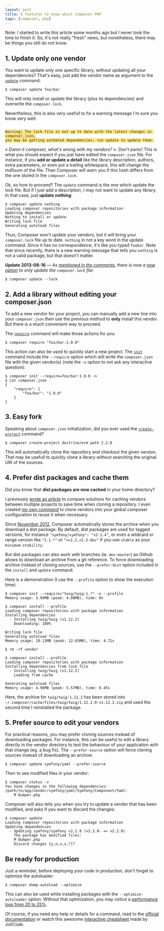 ```yaml
---
layout: post
title: 5 features to know about Composer PHP
tags: [composer, php]
---
```


<p class="lead">
Note: I started to write this article some months ago but I never took the
time to finish it. So, it's not really "fresh" news, but nonetheless, there may
be things you still do not know.
</p>

## 1. Update only one vendor

You want to update only one specific library, without updating all your
dependencies? That's easy, just add the vendor name as argument to the
[`update`](http://getcomposer.org/doc/03-cli.md#update) command:

    $ composer update foo/bar

This will only install or update the library (plus its dependencies) and
overwrite the `composer.lock`.

Nevertheless, this is also very usefull to fix a warning message I'm sure you
know very well:

<code class="pre" style="background:#ffe680;color:#303030">
Warning: The lock file is not up to date with the latest changes in composer.json,
you may be getting outdated dependencies, run update to update them.
</code>

*« Damn it composer, what's wrong with my vendors? »*. Don't panic! This is
what you should expect if you just have edited the `composer.json` file. For
instance, if you **add or update a detail** like the library description,
authors, extra parameters, or even put a trailing whitespace, this will change
the md5sum of the file. Then Composer will warn you if this hash differs from
the one stored in the `composer.lock`.

Ok, so how to proceed? The `update` command is the one which update the lock file.
But if I just add a description, I may not want to update any library.
In that case, just **update nothing**:

    $ composer update nothing
    Loading composer repositories with package information
    Updating dependencies
    Nothing to install or update
    Writing lock file
    Generating autoload files

Thus, Composer won't update your vendors, but it will bring your
`composer.lock` file up to date. `nothing` in not a key word in the update
command. Since it has no correspondence, it's like you typed `foobar`. Note
that since recently, there is a new warning message that tells you `nothing` is
not a valid package, but that doesn't matter.

**Update 2013-08-16** — *As [mentioned in the comments](#comment-1002816789),
there is now a [new option](https://github.com/composer/composer/commit/f6b7f0e29aa89b59d21479946ee28efb270bb551)
to only update the `composer.lock` file:*

    $ composer update --lock

## 2. Add a library without editing your composer.json

To add a new vendor for your project, you can manually add a new line into your
`composer.json` then use the previous method to **only** install this vendor.
But there is a much convenient way to proceed.

The [`require`](http://getcomposer.org/doc/03-cli.md#require) command will make
those actions for you:

    $ composer require "foo/bar:1.0.0"

This action can also be used to quickly start a new project. The
[`init`](http://getcomposer.org/doc/03-cli.md#init) command include the
`--require` option which will write the `composer.json` file with the given
vendor(s) (note the `-n` option to not ask any interactive question):

    $ composer init --require=foo/bar:1.0.0 -n
    $ cat composer.json
    {
        "require": {
            "foo/bar": "1.0.0"
        }
    }

## 3. Easy fork

Speaking about `composer.json` initialization, did you ever used the
[`create-project`](http://getcomposer.org/doc/03-cli.md#create-project)
command?

    $ composer create-project doctrine/orm path 2.2.0

This will automatically clone the repository and checkout the given version.
That may be usefull to quickly clone a library without searching the original
URI of the sources.

## 4. Prefer dist packages and cache them

Did you know that **dist packages are now cached** in your home directory?

I previously [wrote an article](http://moquet.net/blog/proxify-composer-php/)
to compare solutions for caching vendors between multiple projects to save time
when cloning a repository. I even created [my own command][stone] to clone vendors
into your global composer configuration to reuse it when necessary.

Since [November 2012](https://github.com/composer/composer/pull/1282), Composer
automatically stores the archive when you download a dist package. By default,
dist packages are used for tagged versions, for instance `"symfony/symfony":
"v2.1.4"`, or even a wildcard or range version like `"2.1.*"` or
`">=2.2,<2.3-dev"` if you use `stable` as your `minimum-stability`.

But dist packages can also work with branches (ie. `dev-master`) as Github
allows to download an archive from a git reference. To force downloading
archive instead of cloning sources, use the `--prefer-dist` option included in
the `install` and `update` command.

Here is a demonstration (I use the `--profile` option to show the execution
time):

    $ composer init --require="twig/twig:1.*" -n --profile
    Memory usage: 3.94MB (peak: 4.08MB), time: 0s

    $ composer install --profile
    Loading composer repositories with package information
    Installing dependencies
      - Installing twig/twig (v1.12.2)
        Downloading: 100%

    Writing lock file
    Generating autoload files
    Memory usage: 10.13MB (peak: 12.65MB), time: 4.71s

    $ rm -rf vendor

    $ composer install --profile
    Loading composer repositories with package information
    Installing dependencies from lock file
      - Installing twig/twig (v1.12.2)
        Loading from cache

    Generating autoload files
    Memory usage: 4.96MB (peak: 5.57MB), time: 0.45s

Here, the archive for `twig/twig:1.12.2` has been stored into
`~/.composer/cache/files/twig/twig/1.12.2.0-v1.12.2.zip` and used the second
time I reinstalled the package.

## 5. Prefer source to edit your vendors

For practical reasons, you may prefer cloning sources instead of downloading
packages. For instance, this can be useful to edit a library directly in the
vendor directory to test the behaviour of your application with that change
(eg. a bug fix). The `--prefer-source` option will force cloning sources
instead of downloading an archive:

    $ composer update symfony/yaml --prefer-source

Then to see modified files in your vendor:

    $ composer status -v
    You have changes in the following dependencies:
    /path/to/app/vendor/symfony/yaml/Symfony/Component/Yaml:
        M Dumper.php

Composer will also tells you when you try to update a vendor that has been
modified, and asks if you want to discard the changes:

    $ composer update
    Loading composer repositories with package information
    Updating dependencies
      - Updating symfony/symfony v2.2.0 (v2.2.0- => v2.2.0)
        The package has modified files:
        M Dumper.php
        Discard changes [y,n,v,s,?]?

## Be ready for production

Just a reminder, before deploying your code in production, don't forget to optimize
the autoloader:

    $ composer dump-autoload --optimize

This can also be used while installing packages with the `--optimize-autoloader` option.
Without that optimization, you may notice a [performance loss from 20 to 25%](http://www.ricardclau.com/2013/03/apc-vs-zend-optimizer-benchmarks-with-symfony2/).

Of course, if you need any help or details for a command, read to the
[official documentation](http://getcomposer.org) or watch this awesome
[interactive cheatsheet][jolicode] made by JoliCode.

[composer]: http://getcomposer.org/
[jolicode]: http://composer.json.jolicode.com/
[stone]: https://github.com/mattketmo/stone
